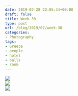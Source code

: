 ```yaml
---
date: 2019-07-28 22:05:34+00:00
draft: false
title: Week 30
type: post
url: /blog/2019/07/week-30
categories:
- Photography
tags:
- Greece 
- people 
- hotel 
- balls
- room
---
```


![](/images/2019-07-28-Week-30/2019-07-28-Week-30-1.jpeg)  
![](/images/2019-07-28-Week-30/2019-07-28-Week-30-2.jpeg)  
![](/images/2019-07-28-Week-30/2019-07-28-Week-30-3.jpeg)